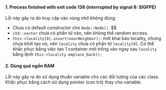 #### 1. Process finished with exit code 136 (interrupted by signal 8: SIGFPE)

Lỗi này gây ra do truy cập vào vùng nhớ không đúng:

* Chưa có default constructor cho ```Node::Node()```. $$
* ```std::vector``` chưa có phần tử nào, nên không thể random access.
* ```this->locality[0].insert(nearNeighbor);```: mới khai báo locality, nhưng chưa khởi tạo nó, nên ```locality``` chưa có phần tử ```locality[0]```. Có thể khắc phục bằng việc tạo 1 container mới trống vào ngay sau ```locality``` bằng lệnh ```this->locality.emplace_back();```

#### 2. Dùng quá ngốn RAM

Lỗi này gây ra do sử dụng thuần variable cho các đối tượng của các class. Khắc phục bằng cách sử dụng pointer (con trỏ) thay cho variable.


